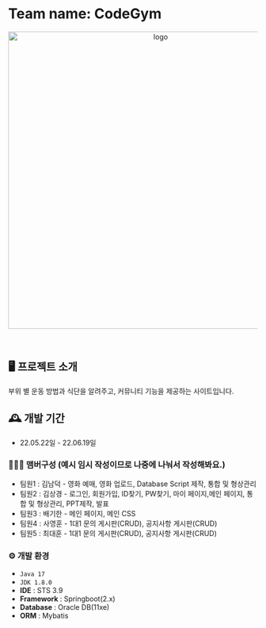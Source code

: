 #  Team name: CodeGym
<p align="center"><img src="https://github.com/CodeGym-Ko/CodeGym0530/assets/71168409/db128dca-951a-415e-afe3-598f45a63f50" alt="logo" width="600"/></p>
<br/>

## 🖥️ 프로젝트 소개
부위 별 운동 방법과 식단을 알려주고, 커뮤니티 기능을 제공하는 사이트입니다.
<br>

## 🕰️ 개발 기간
* 22.05.22일 - 22.06.19일

### 🧑‍🤝‍🧑 맴버구성 (예시 임시 작성이므로 나중에 나눠서 작성해봐요.)
 - 팀원1  : 김남덕 - 영화 예매, 영화 업로드, Database Script 제작, 통합 및 형상관리
 - 팀원2 : 김상경 - 로그인, 회원가입, ID찾기, PW찾기, 마이 페이지,메인 페이지, 통합 및 형상관리, PPT제작, 발표
 - 팀원3 : 배기한 - 메인 페이지, 메인 CSS
 - 팀원4 : 사영훈 - 1대1 문의 게시판(CRUD), 공지사항 게시판(CRUD)
 - 팀원5 : 최대훈 - 1대1 문의 게시판(CRUD), 공지사항 게시판(CRUD)

### ⚙️ 개발 환경
- `Java 17`
- `JDK 1.8.0`
- **IDE** : STS 3.9
- **Framework** : Springboot(2.x)
- **Database** : Oracle DB(11xe)
- **ORM** : Mybatis
